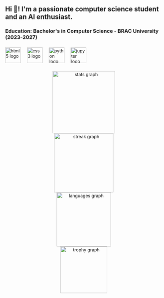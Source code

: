 <h2 align="left">Hi 👋! I'm a passionate computer science student and an AI enthusiast.</h2>

###

<h3 align="left">Education: Bachelor's in Computer Science - BRAC University (2023-2027)</h3>

###

<div align="left">
  <img src="https://cdn.jsdelivr.net/gh/devicons/devicon/icons/html5/html5-original.svg" height="50" alt="html5 logo"  />
  <img width="12" />
  <img src="https://cdn.jsdelivr.net/gh/devicons/devicon/icons/css3/css3-original.svg" height="50" alt="css3 logo"  />
  <img width="12" />
  <img src="https://cdn.jsdelivr.net/gh/devicons/devicon/icons/python/python-original.svg" height="50" alt="python logo"  />
  <img width="12" />
  <img src="https://cdn.jsdelivr.net/gh/devicons/devicon/icons/jupyter/jupyter-original.svg" height="50" alt="jupyter logo"  />
</div>

###

<div align="center">
  <img src="https://github-readme-stats.vercel.app/api?username=apurbakumarnath&hide_title=false&hide_rank=false&show_icons=true&include_all_commits=true&count_private=true&disable_animations=false&theme=dracula&locale=en&hide_border=false&order=1" height="200" alt="stats graph" /> <br>
  <img src="https://streak-stats.demolab.com?user=apurbakumarnath&locale=en&mode=daily&theme=dracula&hide_border=false&border_radius=5&order=3" height="190" alt="streak graph" /> <br>
  <img src="https://github-readme-stats.vercel.app/api/top-langs?username=apurbakumarnath&locale=en&hide_title=false&layout=compact&card_width=320&langs_count=5&theme=dracula&hide_border=false&order=2" height="174" alt="languages graph" /> <br>
  <img src="https://github-profile-trophy.vercel.app?username=apurbakumarnath&theme=dracula&column=-1&row=1&margin-w=8&margin-h=8&no-bg=false&no-frame=false&order=4" height="150" alt="trophy graph"  />
</div>

###
